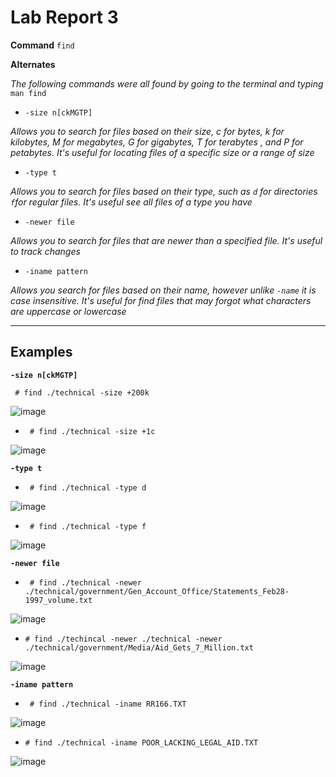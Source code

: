 
# Lab Report 3

**Command** `find`

**Alternates**

*The following commands were all found by going to the terminal and typing* `man find`

* `-size n[ckMGTP]` 

*Allows you to search for files based on their size, c for bytes, k for kilobytes, M for megabytes, G for gigabytes, T for terabytes , and P for petabytes. It's useful for locating files of a specific size or a range of size*

* `-type t` 

*Allows you to search for files based on their type, such as `d` for directories `f`for regular files. It's useful see all files of a type you have*

* `-newer file` 

*Allows you to search for files that are newer than a specified file. It's useful to track changes*

* `-iname pattern`

*Allows you search for files based on their name, however unlike `-name` it is case insensitive. It's useful for find files that may forgot what characters are uppercase or lowercase*

***

## Examples

**`-size n[ckMGTP]`**

``` # find ./technical -size +200k```

![image](size200k.png)

* ``` # find ./technical -size +1c```

![image](size1c.png)

**`-type t`**
* ``` # find ./technical -type d```

![image](typed.png)

* ``` # find ./technical -type f```

![image](typef.png)

**`-newer file`**
* ``` # find ./technical -newer ./technical/government/Gen_Account_Office/Statements_Feb28-1997_volume.txt```

![image](newerVolume.png)

* ``` # find ./techincal -newer ./technical -newer ./technical/government/Media/Aid_Gets_7_Million.txt ```

![image](Newermillion.png)

**`-iname pattern`**
* ``` # find ./technical -iname RR166.TXT```

![image](RRtxt.png)

* ``` # find ./technical -iname POOR_LACKING_LEGAL_AID.TXT ```

![image](legaltxt.png)
